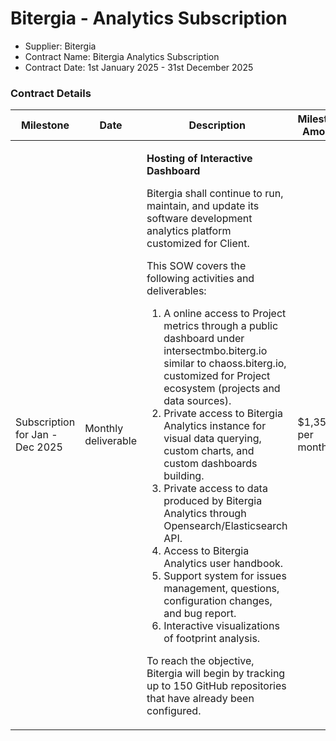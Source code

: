 # Bitergia - Analytics Subscription

* Supplier: Bitergia
* Contract Name: Bitergia Analytics Subscription
* Contract Date: 1st January 2025 - 31st December 2025

### Contract Details

<table data-full-width="true"><thead><tr><th width="144">Milestone</th><th width="102">Date</th><th width="440.5555419921875">Description</th><th width="180.3333740234375">Milestone Amount</th><th width="106.333251953125">Status<select><option value="tuQZQU0qZdoU" label="Not Started" color="blue"></option><option value="egD9AGmh1U3S" label="On Track" color="blue"></option><option value="Re3cd2eP2WaH" label="Complete" color="blue"></option><option value="bEAnsa2nIuMk" label="Delayed" color="blue"></option></select></th><th>MAF</th></tr></thead><tbody><tr><td>Subscription for Jan - Dec 2025</td><td>Monthly deliverable</td><td><p><strong>Hosting of Interactive Dashboard</strong></p><p>Bitergia shall continue to run, maintain, and update its software development analytics platform customized for Client.</p><p>This SOW covers the following activities and deliverables:</p><ol><li>A online access to Project metrics through a public dashboard under intersectmbo.biterg.io similar to chaoss.biterg.io, customized for Project ecosystem (projects and data sources).</li><li>Private access to Bitergia Analytics instance for visual data querying, custom charts, and custom dashboards building.</li><li>Private access to data produced by Bitergia Analytics through Opensearch/Elasticsearch API.</li><li>Access to Bitergia Analytics user handbook.</li><li>Support system for issues management, questions, configuration changes, and bug report.</li><li>Interactive visualizations of footprint analysis.</li></ol><p>To reach the objective, Bitergia will begin by tracking up to 150 GitHub repositories that have already been configured. ​</p></td><td>$1,350 per month</td><td><span data-option="egD9AGmh1U3S">On Track</span></td><td>Not required</td></tr></tbody></table>
